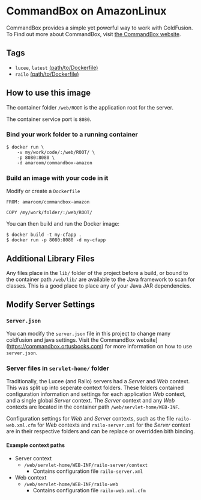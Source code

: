 CommandBox on AmazonLinux
=========================

CommandBox provides a simple yet powerful way to work with ColdFusion. To
Find out more about CommandBox, visit [the CommandBox website](https://commandbox.ortusbooks.com).

Tags
----

* `lucee`, `latest` [(path/to/Dockerfile)](https://github.com/amaroom)
* `railo` [(path/to/Dockerfile)](https://github.com/amaroom)

How to use this image
---------------------

The container folder `/web/ROOT` is the application root for the server.

The container service port is `8080`.

### Bind your work folder to a running container

    $ docker run \
        -v my/work/code/:/web/ROOT/ \
        -p 8080:8080 \
        -d amaroom/commandbox-amazon

### Build an image with your code in it
Modify or create a `Dockerfile`

    FROM: amaroom/commandbox-amazon

    COPY /my/work/folder/:/web/ROOT/

You can then build and run the Docker image:

    $ docker build -t my-cfapp .
    $ docker run -p 8080:8080 -d my-cfapp

Additional Library Files
------------------------

Any files place in the `lib/` folder of the project before a build, or bound to 
the container path `/web/lib/` are available to the Java framework to scan for 
classes. This is a good place to place any of your Java JAR dependencies.

Modify Server Settings
----------------------

### `Server.json`

You can modify the `server.json` file in this project to change many coldfusion
and java settings. Visit the CommandBox website](https://commandbox.ortusbooks.com) 
for more information on how to use `server.json`.

### Server files in `servlet-home/` folder

Traditionally, the Lucee (and Railo) servers had a _Server_ and _Web_ context. 
This was split up into seperate context folders. These folders contained
configuration information and settings for each application _Web_ context, and 
a single global _Server_ context. The _Server_ context and any _Web_ contexts
are located in the container path `/web/servlet-home/WEB-INF`.

Configuration settings for _Web_ and _Server_ contexts, such as the 
file `railo-web.xml.cfm` for _Web_ contexts and `railo-server.xml` for the _Server_
context are in their respective folders and can be replace or overridden bith binding.

#### Example context paths

* Server context
    * `/web/servlet-home/WEB-INF/railo-server/context`
        * Contains configuration file `railo-server.xml`
* Web context
    * `/web/servlet-home/WEB-INF/railo-web`
        * Contains configuration file `railo-web.xml.cfm`
